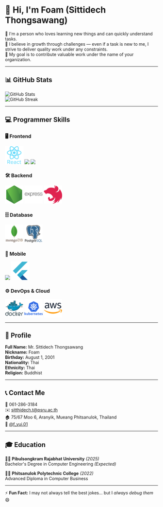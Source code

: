 # 👋 Hi, I'm Foam (Sittidech Thongsawang)

🚀 I'm a person who loves learning new things and can quickly understand tasks.  
🎯 I believe in growth through challenges — even if a task is new to me, I strive to deliver quality work under any constraints.  
💼 My goal is to contribute valuable work under the name of your organization.

---

## 📊 GitHub Stats

![GitHub Stats](https://github-readme-stats.vercel.app/api?username=Foam-01&show_icons=true&theme=radical)  
![GitHub Streak](https://github-readme-streak-stats.herokuapp.com/?user=Foam-01&theme=radical)

---

## 💻 Programmer Skills

### 🖥️ Frontend  
<img src="https://raw.githubusercontent.com/devicons/devicon/master/icons/react/react-original-wordmark.svg" width="60" />
<img src="https://cdn.worldvectorlogo.com/logos/nextjs-2.svg" width="60" />
<img src="https://www.vectorlogo.zone/logos/tailwindcss/tailwindcss-icon.svg" width="60" />

### 🛠️ Backend  
<img src="https://raw.githubusercontent.com/devicons/devicon/master/icons/nodejs/nodejs-original.svg" width="60" />
<img src="https://raw.githubusercontent.com/devicons/devicon/master/icons/express/express-original-wordmark.svg" width="60" />
<img src="https://raw.githubusercontent.com/devicons/devicon/master/icons/nestjs/nestjs-plain.svg" width="60" />

### 🗄️ Database  
<img src="https://raw.githubusercontent.com/devicons/devicon/master/icons/mongodb/mongodb-original-wordmark.svg" width="60" />
<img src="https://raw.githubusercontent.com/devicons/devicon/master/icons/postgresql/postgresql-original-wordmark.svg" width="60" />

### 📱 Mobile  
<img src="https://reactnative.dev/img/header_logo.svg" width="60" />
<img src="https://raw.githubusercontent.com/devicons/devicon/master/icons/flutter/flutter-original.svg" width="60" />

### ⚙️ DevOps & Cloud  
<img src="https://raw.githubusercontent.com/devicons/devicon/master/icons/docker/docker-original-wordmark.svg" width="60" />
<img src="https://raw.githubusercontent.com/devicons/devicon/master/icons/kubernetes/kubernetes-plain-wordmark.svg" width="60" />
<img src="https://raw.githubusercontent.com/devicons/devicon/master/icons/amazonwebservices/amazonwebservices-original-wordmark.svg" width="60" />

---

## 👤 Profile

**Full Name:** Mr. Sittidech Thongsawang  
**Nickname:** Foam  
**Birthday:** August 1, 2001  
**Nationality:** Thai  
**Ethnicity:** Thai  
**Religion:** Buddhist

---

## 📞 Contact Me

📱 061-286-3184  
✉️ [sitthidech.t@psru.ac.th](mailto:sitthidech.t@psru.ac.th)  
🏠 75/67 Moo 6, Aranyik, Mueang Phitsanulok, Thailand  
📸 [@f_yui.01](https://instagram.com/f_yui.01)

---

## 🎓 Education

🧑‍🎓 **Pibulsongkram Rajabhat University** *(2025)*  
Bachelor's Degree in Computer Engineering *(Expected)*

🧑‍🎓 **Phitsanulok Polytechnic College** *(2022)*  
Advanced Diploma in Computer Business

---

⚡ **Fun Fact:** I may not always tell the best jokes… but I *always debug them* 😄
